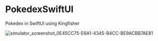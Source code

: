 # PokedexSwiftUI

Pokedex in SwiftUI using Kingfisher

![simulator_screenshot_0E45CC75-E6A1-4345-B4CC-BE9ACBB7AE81](https://user-images.githubusercontent.com/48012094/213341798-863b420e-56c5-483d-acf5-9d89e74613f9.png)
